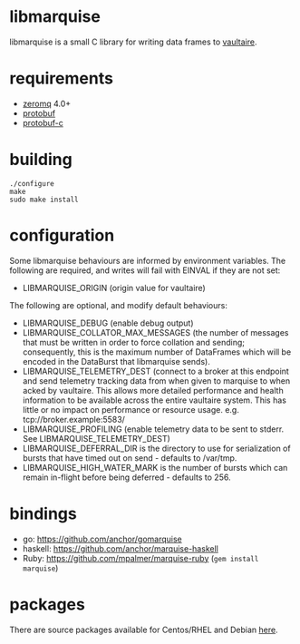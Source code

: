 libmarquise
===========

libmarquise is a small C library for writing data frames to
[vaultaire][0]. 

requirements
============

 - [zeromq][1] 4.0+
 - [protobuf][2]
 - [protobuf-c][3]

building
========

	./configure
	make
	sudo make install

configuration
=============

Some libmarquise behaviours are informed by environment variables. The
following are required, and writes will fail with EINVAL if they are not
set:

 - LIBMARQUISE_ORIGIN (origin value for vaultaire)

The following are optional, and modify default behaviours:

 - LIBMARQUISE_DEBUG (enable debug output)
 - LIBMARQUISE_COLLATOR_MAX_MESSAGES (the number of messages that must
   be written in order to force collation and sending; consequently,
   this is the maximum number of DataFrames which will be encoded in the
   DataBurst that libmarquise sends).
 - LIBMARQUISE_TELEMETRY_DEST (connect to a broker at this endpoint 
   and send telemetry tracking data from when given to marquise to when
   acked by vaultaire. This allows more detailed performance and health 
   information to be available across the entire vaultaire system.
   This has little or no impact on performance or resource usage.
   e.g. tcp://broker.example:5583/
 - LIBMARQUISE_PROFILING (enable telemetry data to be sent to stderr.
   See LIBMARQUISE_TELEMETRY_DEST)
 - LIBMARQUISE_DEFERRAL_DIR is the directory to use for serialization of
   bursts that have timed out on send - defaults to /var/tmp.
 - LIBMARQUISE_HIGH_WATER_MARK is the number of bursts which can remain
   in-flight before being deferred - defaults to 256.

bindings
========

 - go: https://github.com/anchor/gomarquise
 - haskell: https://github.com/anchor/marquise-haskell
 - Ruby: https://github.com/mpalmer/marquise-ruby (`gem install marquise`)

packages
========

There are source packages available for Centos/RHEL and Debian
[here][4]. 

[0]: https://github.com/anchor/vaultaire
[1]: http://zeromq.org/
[2]: https://code.google.com/p/protobuf/
[3]: https://code.google.com/p/protobuf-c/
[4]: https://github.com/anchor/packages

